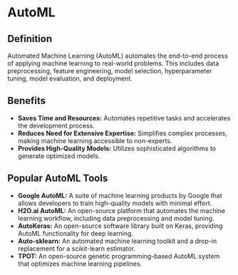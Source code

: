 # AutoML

## Definition
Automated Machine Learning (AutoML) automates the end-to-end process of applying machine learning to real-world problems. This includes data preprocessing, feature engineering, model selection, hyperparameter tuning, model evaluation, and deployment.

## Benefits
- **Saves Time and Resources:** Automates repetitive tasks and accelerates the development process.
- **Reduces Need for Extensive Expertise:** Simplifies complex processes, making machine learning accessible to non-experts.
- **Provides High-Quality Models:** Utilizes sophisticated algorithms to generate optimized models.

## Popular AutoML Tools
- **Google AutoML:** A suite of machine learning products by Google that allows developers to train high-quality models with minimal effort.
- **H2O.ai AutoML:** An open-source platform that automates the machine learning workflow, including data preprocessing and model tuning.
- **AutoKeras:** An open-source software library built on Keras, providing AutoML functionality for deep learning.
- **Auto-sklearn:** An automated machine learning toolkit and a drop-in replacement for a scikit-learn estimator.
- **TPOT:** An open-source genetic programming-based AutoML system that optimizes machine learning pipelines.
